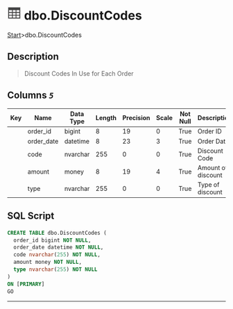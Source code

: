 # ![logo](../Images/table.svg) dbo.DiscountCodes

[Start](../start.md)>dbo.DiscountCodes

## [](#Description) Description

> Discount Codes In Use for Each Order

## [](#Columns) Columns _`5`_

|Key|Name|Data Type|Length|Precision|Scale|Not Null|Description
|---|---|---|---|---|---|---|---
| |order_id|bigint|8|19|0|True|Order ID|
| |order_date|datetime|8|23|3|True|Order Date|
| |code|nvarchar|255|0|0|True|Discount Code|
| |amount|money|8|19|4|True|Amount of discount|
| |type|nvarchar|255|0|0|True|Type of discount|

## [](#SqlScript) SQL Script

```SQL
CREATE TABLE dbo.DiscountCodes (
  order_id bigint NOT NULL,
  order_date datetime NOT NULL,
  code nvarchar(255) NOT NULL,
  amount money NOT NULL,
  type nvarchar(255) NOT NULL
)
ON [PRIMARY]
GO
```

___
